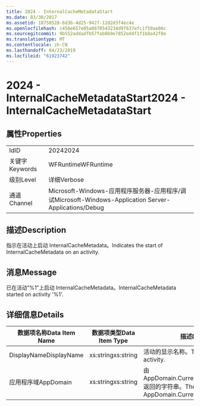 ```yaml
---
title: 2024 - InternalCacheMetadataStart
ms.date: 03/30/2017
ms.assetid: 18758528-6d3b-4d25-9427-12d2d3f4ec4e
ms.openlocfilehash: c456e657e05a0870543234d9f637efc1f59ae06c
ms.sourcegitcommit: 9b552addadfb57fab0b9e7852ed4f1f1b8a42f8e
ms.translationtype: MT
ms.contentlocale: zh-CN
ms.lasthandoff: 04/23/2019
ms.locfileid: "61923742"
---
```

# <a name="2024---internalcachemetadatastart"></a><span data-ttu-id="91a30-102">2024 - InternalCacheMetadataStart</span><span class="sxs-lookup"><span data-stu-id="91a30-102">2024 - InternalCacheMetadataStart</span></span>
## <a name="properties"></a><span data-ttu-id="91a30-103">属性</span><span class="sxs-lookup"><span data-stu-id="91a30-103">Properties</span></span>  
  
|||  
|-|-|  
|<span data-ttu-id="91a30-104">Id</span><span class="sxs-lookup"><span data-stu-id="91a30-104">ID</span></span>|<span data-ttu-id="91a30-105">2024</span><span class="sxs-lookup"><span data-stu-id="91a30-105">2024</span></span>|  
|<span data-ttu-id="91a30-106">关键字</span><span class="sxs-lookup"><span data-stu-id="91a30-106">Keywords</span></span>|<span data-ttu-id="91a30-107">WFRuntime</span><span class="sxs-lookup"><span data-stu-id="91a30-107">WFRuntime</span></span>|  
|<span data-ttu-id="91a30-108">级别</span><span class="sxs-lookup"><span data-stu-id="91a30-108">Level</span></span>|<span data-ttu-id="91a30-109">详细</span><span class="sxs-lookup"><span data-stu-id="91a30-109">Verbose</span></span>|  
|<span data-ttu-id="91a30-110">通道</span><span class="sxs-lookup"><span data-stu-id="91a30-110">Channel</span></span>|<span data-ttu-id="91a30-111">Microsoft-Windows-应用程序服务器-应用程序/调试</span><span class="sxs-lookup"><span data-stu-id="91a30-111">Microsoft-Windows-Application Server-Applications/Debug</span></span>|  
  
## <a name="description"></a><span data-ttu-id="91a30-112">描述</span><span class="sxs-lookup"><span data-stu-id="91a30-112">Description</span></span>  
 <span data-ttu-id="91a30-113">指示在活动上启动 InternalCacheMetadata。</span><span class="sxs-lookup"><span data-stu-id="91a30-113">Indicates the start of InternalCacheMetadata on an activity.</span></span>  
  
## <a name="message"></a><span data-ttu-id="91a30-114">消息</span><span class="sxs-lookup"><span data-stu-id="91a30-114">Message</span></span>  
 <span data-ttu-id="91a30-115">已在活动“%1”上启动 InternalCacheMetadata。</span><span class="sxs-lookup"><span data-stu-id="91a30-115">InternalCacheMetadata started on activity '%1'.</span></span>  
  
## <a name="details"></a><span data-ttu-id="91a30-116">详细信息</span><span class="sxs-lookup"><span data-stu-id="91a30-116">Details</span></span>  
  
|<span data-ttu-id="91a30-117">数据项名称</span><span class="sxs-lookup"><span data-stu-id="91a30-117">Data Item Name</span></span>|<span data-ttu-id="91a30-118">数据项类型</span><span class="sxs-lookup"><span data-stu-id="91a30-118">Data Item Type</span></span>|<span data-ttu-id="91a30-119">描述</span><span class="sxs-lookup"><span data-stu-id="91a30-119">Description</span></span>|  
|--------------------|--------------------|-----------------|  
|<span data-ttu-id="91a30-120">DisplayName</span><span class="sxs-lookup"><span data-stu-id="91a30-120">DisplayName</span></span>|<span data-ttu-id="91a30-121">xs:string</span><span class="sxs-lookup"><span data-stu-id="91a30-121">xs:string</span></span>|<span data-ttu-id="91a30-122">活动的显示名称。</span><span class="sxs-lookup"><span data-stu-id="91a30-122">The display name of the activity.</span></span>|  
|<span data-ttu-id="91a30-123">应用程序域</span><span class="sxs-lookup"><span data-stu-id="91a30-123">AppDomain</span></span>|<span data-ttu-id="91a30-124">xs:string</span><span class="sxs-lookup"><span data-stu-id="91a30-124">xs:string</span></span>|<span data-ttu-id="91a30-125">由 AppDomain.CurrentDomain.FriendlyName 返回的字符串。</span><span class="sxs-lookup"><span data-stu-id="91a30-125">The string returned by AppDomain.CurrentDomain.FriendlyName.</span></span>|
